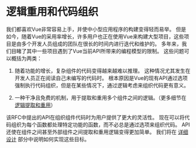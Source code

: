 # 逻辑重用和代码组织

我们都喜欢Vue非常容易上手，并使中小型应用程序的构建变得轻而易举。
但是如今，随着Vue的采用率增长，许多用户也正在使用Vue来构建大型项目，这些项目是由多个开发人员组成的团队在很长的时间内进行迭代和维护的。
多年来，我们目睹了其中一些项目遇到了Vue当前API所带来的编程模型的限制。
这些问题可以概括为两类：

1. 随着功能的增长，复杂组件的代码变得越来越难以推理。
   这种情况尤其发生在开发人员正在阅读自己未编写的代码时。
   根本原因是Vue的现有API通过选项强制执行代码组织，但是在某些情况下，通过逻辑考虑来组织代码更有意义。
   
2. 一种干净且免费的机制，用于提取和重用多个组件之间的逻辑。（更多细节在 [逻辑提取和重用](/logic-extraction-and-reuse/)）

该RFC中提出的API在组织组件代码时为用户提供了更大的灵活性。
现在可以将代码组织为每个函数都处理特定功能的函数，而不必总是通过选项来组织代码。
API还使在组件之间甚至外部组件之间提取和重用逻辑变得更加简单。
我们将在 [详细设计](/detailed-design/) 部分中说明如何实现这些目标。
